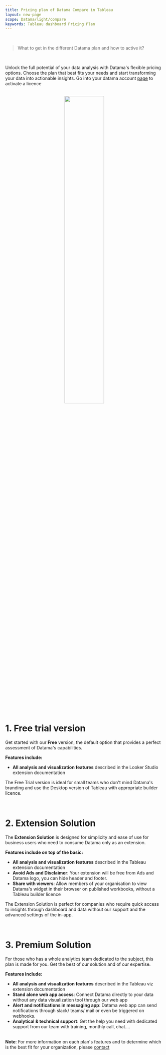 ```yaml
---
title: Pricing plan of Datama Compare in Tableau
layout: new-page
scope: Datama/light/compare
keywords: Tableau dashboard Pricing Plan
---
```


<br/>

> What to get in the different Datama plan and how to active it?

<br/>

Unlock the full potential of your data analysis with Datama's flexible pricing options. Choose the plan that best fits your needs and start transforming your data into actionable insights. Go into your datama account [page](https://app.datama.io/a/dashboard/subscribe) to activate a licence

<br>

<center><img style="width:50%" src="{{site.url}}/{{site.baseurl}}/extensions/assets/plan_datama.png" /></center>

# 1. Free trial version

Get started with our **Free** version, the default option that provides a perfect assessment of Datama's capabilities.

**Features include:**
- **All analysis and visualization features** described in the Looker Studio extension documentation

The Free Trial version is ideal for small teams who don't mind Datama's branding and use the Desktop version of Tableau with appropriate builder licence.

<br>

# 2. Extension Solution

The **Extension Solution** is designed for simplicity and ease of use for business users who need to consume Datama only as an extension.

**Features include on top of the basic:**
- **All analysis and visualization features** described in the Tableau extension documentation
- **Avoid Ads and Disclaimer**: Your extension will be free from Ads and Datama logo, you can hide header and footer.
- **Share with viewers**: Allow members of your organisation to view Datama's widget in their browser on published workbooks, without a Tableau builder licence

The Extension Solution is perfect for companies who require quick access to insights through dashboard and data without our support and the advanced settings of the in-app.

<br/>

# 3. Premium Solution

For those who has a whole analytics team dedicated to the subject, this plan is made for you. Get the best of our solution and of our expertise.

**Features include:**
- **All analysis and visualization features** described in the Tableau viz extension documentation
- **Stand alone web app access**: Connect Datama directly to your data without any data visualization tool through our web app
- **Alert and notifications in messaging app**: Datama web app can send notifications through slack/ teams/ mail or even be triggered on webhooks. 
- **Analytical & technical support**: Get the help you need with dedicated support from our team with training, monthly call, chat....

<br>

<div class="info-box">
 <strong>Note</strong>: For more information on each plan's features and to determine which is the best fit for your organization, please  <a target="_blank" href="https://Datama.io/lets-talk/">contact</a> </div>

